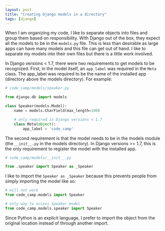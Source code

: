 ```yaml
---
layout: post
title: "Creating Django models in a directory"
tags: [django]
---
```


When I am organizing my code, I like to separate objects into files and group
them based on responsibility. With Django out of the box, they expect all the
models to be in the `models.py` file. This is less than desirable as large apps
can have many models and this file can get out of hand. I like to separate my
models into their own files but there is a little work involved.

In Django versions < 1.7, there were two requirements to get models to be
recognized. First, in the model itself, an `app_label` was required in the
`Meta` class. The app_label was required to be the name of the installed app
(directory above the models directory). For example:

```python
# code_camp/models/speaker.py

from django.db import models

class Speaker(models.Model):
    name = models.CharField(max_length=100)

    # only required in Django versions < 1.7
    class Meta(object):
        app_label = 'code_camp'
```

The second requirement is that the model needs to be in the models module (the
`__init__.py` in the models directory). In Django versions >= 1.7, this is the
only requirement to register the model with the installed app.

```python
# code_camp/models/__init__.py

from .speaker import Speaker as _Speaker
```

I like to import the `Speaker as _Speaker` because this prevents people from
simply importing the model like so:

```python
# will not work
from code_camp.models import Speaker

# only way to access Speaker model
from code_camp.models.speaker import Speaker
```

Since Python is an explicit language, I prefer to import the object from the
original location instead of through another import.
